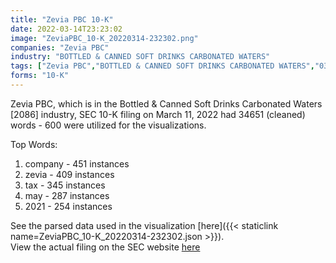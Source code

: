 ```yaml
---
title: "Zevia PBC 10-K"
date: 2022-03-14T23:23:02
image: "ZeviaPBC_10-K_20220314-232302.png"
companies: "Zevia PBC"
industry: "BOTTLED & CANNED SOFT DRINKS CARBONATED WATERS"
tags: ["Zevia PBC","BOTTLED & CANNED SOFT DRINKS CARBONATED WATERS","03-11-2022","10-K"]
forms: "10-K"
---
```

Zevia PBC, which is in the Bottled & Canned Soft Drinks Carbonated Waters [2086] industry, SEC 10-K filing on March 11, 2022 had 34651 (cleaned) words - 600 were utilized for the visualizations.

Top Words:
1. company - 451 instances
2. zevia - 409 instances
3. tax - 345 instances
4. may - 287 instances
5. 2021 - 254 instances


See the parsed data used in the visualization [here]({{< staticlink name=ZeviaPBC_10-K_20220314-232302.json >}}).  
View the actual filing on the SEC website [here](https://www.sec.gov/Archives/edgar/data/1854139/0000950170-22-003463.txt)